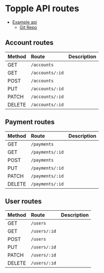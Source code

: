 # Topple API routes

- [Example api](https://developerhowto.com/2018/12/29/build-a-rest-api-with-node-js-and-express-js/)
  - [Git Repo](https://github.com/fraigo/node-express-rest-api-example)

## Account routes

| Method | Route           | Description |
| :----- | :-------------- | :---------- |
| GET    | `/accounts`     |             |
| GET    | `/accounts/:id` |             |
| POST   | `/accounts`     |             |
| PUT    | `/accounts/:id` |             |
| PATCH  | `/accounts/:id` |             |
| DELETE | `/accounts/:id` |             |

## Payment routes

| Method | Route           | Description |
| :----- | :-------------- | :---------- |
| GET    | `/payments`     |             |
| GET    | `/payments/:id` |             |
| POST   | `/payments`     |             |
| PUT    | `/payments/:id` |             |
| PATCH  | `/payments/:id` |             |
| DELETE | `/payments/:id` |             |

## User routes

| Method | Route        | Description |
| :----- | :----------- | :---------- |
| GET    | `/users`     |             |
| GET    | `/users/:id` |             |
| POST   | `/users`     |             |
| PUT    | `/users/:id` |             |
| PATCH  | `/users/:id` |             |
| DELETE | `/users/:id` |             |
